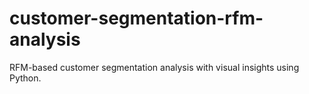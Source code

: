 # customer-segmentation-rfm-analysis
RFM-based customer segmentation analysis with visual insights using Python.
